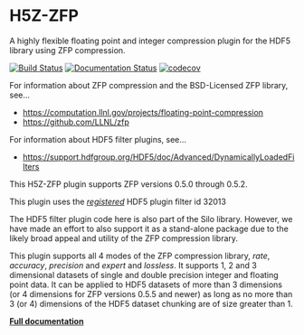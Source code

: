 # H5Z-ZFP

A highly flexible floating point and integer
compression plugin for the HDF5 library using ZFP compression.

[![Build Status](https://travis-ci.org/LLNL/H5Z-ZFP.svg?branch=master)](https://travis-ci.org/LLNL/H5Z-ZFP)
[![Documentation Status](https://readthedocs.org/projects/h5z-zfp/badge/?version=latest)](http://h5z-zfp.readthedocs.io)
[![codecov](https://codecov.io/gh/LLNL/H5Z-ZFP/branch/master/graph/badge.svg)](https://codecov.io/gh/LLNL/H5Z-ZFP)

For information about ZFP compression and the BSD-Licensed ZFP
library, see...

- https://computation.llnl.gov/projects/floating-point-compression
- https://github.com/LLNL/zfp

For information about HDF5 filter plugins, see...

- https://support.hdfgroup.org/HDF5/doc/Advanced/DynamicallyLoadedFilters

This H5Z-ZFP plugin supports ZFP versions 0.5.0 through 0.5.2.

This plugin uses the [*registered*](https://support.hdfgroup.org/services/filters.html#zfp)
HDF5 plugin filter id 32013

The  HDF5  filter  plugin  code here is also part of the Silo library.
However, we have made an  effort to also support  it as a  stand-alone
package  due  to  the  likely  broad  appeal  and  utility  of the ZFP
compression library.

This plugin supports all 4 modes of the ZFP compression library, *rate*,
*accuracy*, *precision* and *expert* and *lossless*. It supports 1, 2 and
3 dimensional datasets of single and double precision integer and floating
point data. It can be applied to HDF5 datasets of more than 3 dimensions
(or 4 dimensions for ZFP versions 0.5.5 and newer) as long as no more than 3
(or 4) dimensions of the HDF5 dataset chunking are of size greater than 1.

[**Full documentation**](http://h5z-zfp.readthedocs.io)
